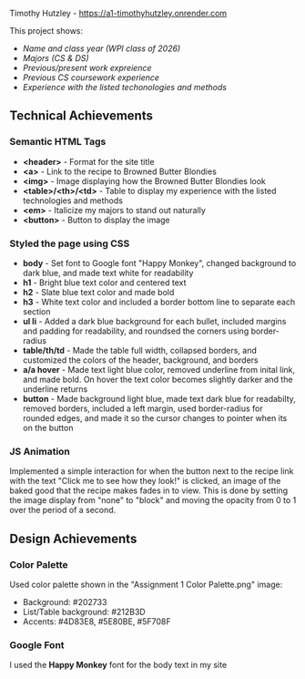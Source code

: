 Timothy Hutzley - https://a1-timothyhutzley.onrender.com

This project shows:
  - *Name and class year (WPI class of 2026)*
  - *Majors (CS & DS)*
  - *Previous/present work expreience*
  - *Previous CS coursework experience*
  - *Experience with the listed techonologies and methods*

## Technical Achievements

### Semantic HTML Tags
  - **\<header>** - Format for the site title
  - **\<a>** - Link to the recipe to Browned Butter Blondies
  - **\<img>** - Image displaying how the Browned Butter Blondies look
  - **\<table>/\<th>/\<td>** - Table to display my experience with the listed technologies and methods
  - **\<em>** - Italicize my majors to stand out naturally
  - **\<button>** - Button to display the image

### Styled the page using CSS
  - **body** - Set font to Google font "Happy Monkey", changed background to dark blue, and made text white for readability
  - **h1** - Bright blue text color and centered text
  - **h2** - Slate blue text color and made bold
  - **h3** - White text color and included a border bottom line to separate each section
  - **ul li** - Added a dark blue background for each bullet, included margins and padding for readability, and roundsed the corners using border-radius
  - **table/th/td** - Made the table full width, collapsed borders, and customized the colors of the header, background, and borders
  - **a/a hover** - Made text light blue color, removed underline from inital link, and made bold. On hover the text color becomes slightly darker and the underline returns
  - **button** - Made background light blue, made text dark blue for readabilty, removed borders, included a left margin, used border-radius for rounded edges, and made it so the cursor changes to pointer when its on the button

### JS Animation
Implemented a simple interaction for when the button next to the recipe link with the text "Click me to see how they look!" is clicked, an image of the baked good that the recipe makes fades in to view. This is done by setting the image display from "none" to "block" and moving the opacity from 0 to 1 over the period of a second.

## Design Achievements

### Color Palette
Used color palette shown in the "Assignment 1 Color Palette.png" image:
- Background: #202733
- List/Table background: #212B3D
- Accents: #4D83E8, #5E80BE, #5F708F

### Google Font
I used the **Happy Monkey** font for the body text in my site